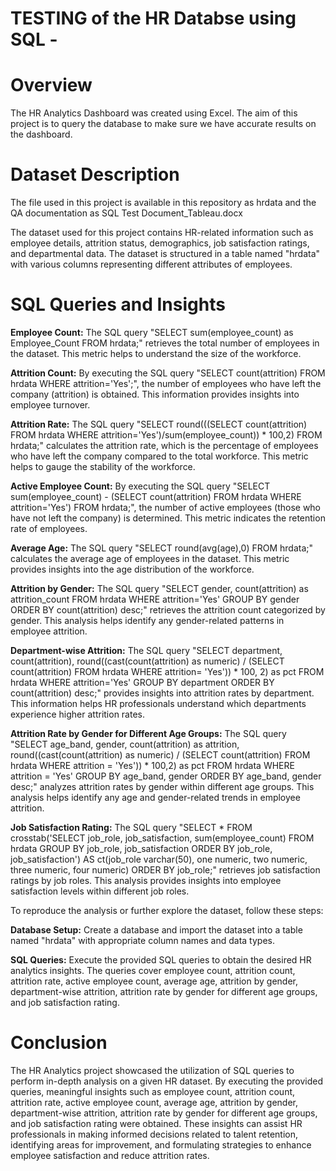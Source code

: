 # TESTING of the HR Databse using SQL  - 


# Overview

The HR Analytics Dashboard was created using Excel. The aim of this project is to query the database to make sure we have accurate results on the dashboard.

# Dataset Description

The file used in this project is available in this repository as hrdata and the QA documentation as SQL Test Document_Tableau.docx

The dataset used for this project contains HR-related information such as employee details, attrition status, demographics, job satisfaction ratings, and departmental data. The dataset is structured in a table named "hrdata" with various columns representing different attributes of employees.

# SQL Queries and Insights

**Employee Count:** The SQL query "SELECT sum(employee_count) as Employee_Count FROM hrdata;" retrieves the total number of employees in the dataset. This metric helps to understand the size of the workforce.

**Attrition Count:** By executing the SQL query "SELECT count(attrition) FROM hrdata WHERE attrition='Yes';", the number of employees who have left the company (attrition) is obtained. This information provides insights into employee turnover.

**Attrition Rate:** The SQL query "SELECT round(((SELECT count(attrition) FROM hrdata WHERE attrition='Yes')/sum(employee_count)) * 100,2) FROM hrdata;" calculates the attrition rate, which is the percentage of employees who have left the company compared to the total workforce. This metric helps to gauge the stability of the workforce.

**Active Employee Count:** By executing the SQL query "SELECT sum(employee_count) - (SELECT count(attrition) FROM hrdata WHERE attrition='Yes') FROM hrdata;", the number of active employees (those who have not left the company) is determined. This metric indicates the retention rate of employees.

**Average Age:** The SQL query "SELECT round(avg(age),0) FROM hrdata;" calculates the average age of employees in the dataset. This metric provides insights into the age distribution of the workforce.

**Attrition by Gender:** The SQL query "SELECT gender, count(attrition) as attrition_count FROM hrdata WHERE attrition='Yes' GROUP BY gender ORDER BY count(attrition) desc;" retrieves the attrition count categorized by gender. This analysis helps identify any gender-related patterns in employee attrition.

**Department-wise Attrition:** The SQL query "SELECT department, count(attrition), round((cast(count(attrition) as numeric) / (SELECT count(attrition) FROM hrdata WHERE attrition= 'Yes')) * 100, 2) as pct FROM hrdata WHERE attrition='Yes' GROUP BY department ORDER BY count(attrition) desc;" provides insights into attrition rates by department. This information helps HR professionals understand which departments experience higher attrition rates.

**Attrition Rate by Gender for Different Age Groups:** The SQL query "SELECT age_band, gender, count(attrition) as attrition, round((cast(count(attrition) as numeric) / (SELECT count(attrition) FROM hrdata WHERE attrition = 'Yes')) * 100,2) as pct FROM hrdata WHERE attrition = 'Yes' GROUP BY age_band, gender ORDER BY age_band, gender desc;" analyzes attrition rates by gender within different age groups. This analysis helps identify any age and gender-related trends in employee attrition.

**Job Satisfaction Rating:** The SQL query "SELECT * FROM crosstab('SELECT job_role, job_satisfaction, sum(employee_count) FROM hrdata GROUP BY job_role, job_satisfaction ORDER BY job_role, job_satisfaction') AS ct(job_role varchar(50), one numeric, two numeric, three numeric, four numeric) ORDER BY job_role;" retrieves job satisfaction ratings by job roles. This analysis provides insights into employee satisfaction levels within different job roles.


To reproduce the analysis or further explore the dataset, follow these steps:


**Database Setup:** Create a database and import the dataset into a table named "hrdata" with appropriate column names and data types.

**SQL Queries:** Execute the provided SQL queries to obtain the desired HR analytics insights. The queries cover employee count, attrition count, attrition rate, active employee count, average age, attrition by gender, department-wise attrition, attrition rate by gender for different age groups, and job satisfaction rating.


# Conclusion

The HR Analytics project showcased the utilization of SQL queries to perform in-depth analysis on a given HR dataset. By executing the provided queries, meaningful insights such as employee count, attrition count, attrition rate, active employee count, average age, attrition by gender, department-wise attrition, attrition rate by gender for different age groups, and job satisfaction rating were obtained. These insights can assist HR professionals in making informed decisions related to talent retention, identifying areas for improvement, and formulating strategies to enhance employee satisfaction and reduce attrition rates.

